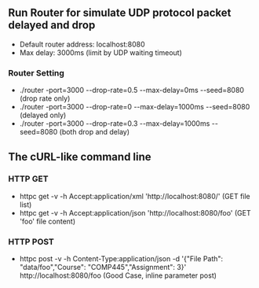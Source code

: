 ## Run Router for simulate UDP protocol packet delayed and drop

- Default router address: localhost:8080
- Max delay: 3000ms (limit by UDP waiting timeout)

### Router Setting

- ./router -port=3000 --drop-rate=0.5 --max-delay=0ms --seed=8080 (drop rate only)
- ./router -port=3000 --drop-rate=0 --max-delay=1000ms --seed=8080 (delayed only)
- ./router -port=3000 --drop-rate=0.3 --max-delay=1000ms --seed=8080 (both drop and delay)

## The cURL-like command line

### HTTP GET

- httpc get -v -h Accept:application/xml 'http://localhost:8080/' (GET file list)
- httpc get -v -h Accept:application/json 'http://localhost:8080/foo' (GET 'foo' file content)

### HTTP POST

- httpc post -v -h Content-Type:application/json -d '{"File Path": "data/foo","Course": "COMP445","Assignment": 3}' http://localhost:8080/foo (Good Case, inline parameter post)
